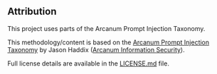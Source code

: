 ## Attribution

This project uses parts of the Arcanum Prompt Injection Taxonomy.

This methodology/content is based on the [Arcanum Prompt Injection Taxonomy](https://github.com/Arcanum-Sec/arc_pi_taxonomy/) by Jason Haddix ([Arcanum Information Security](https://arcanum-sec.com/)).

Full license details are available in the [LICENSE.md](LICENSE.md) file.